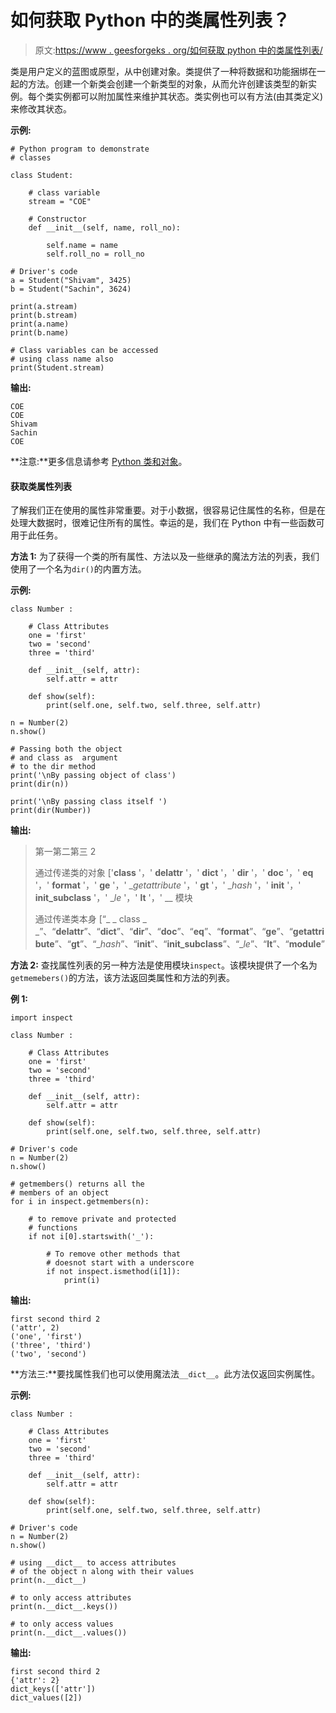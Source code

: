 # 如何获取 Python 中的类属性列表？

> 原文:[https://www . geesforgeks . org/如何获取 python 中的类属性列表/](https://www.geeksforgeeks.org/how-to-get-a-list-of-class-attributes-in-python/)

类是用户定义的蓝图或原型，从中创建对象。类提供了一种将数据和功能捆绑在一起的方法。创建一个新类会创建一个新类型的对象，从而允许创建该类型的新实例。每个类实例都可以附加属性来维护其状态。类实例也可以有方法(由其类定义)来修改其状态。

**示例:**

```
# Python program to demonstrate
# classes

class Student:

    # class variable
    stream = "COE"

    # Constructor
    def __init__(self, name, roll_no):

        self.name = name
        self.roll_no = roll_no

# Driver's code
a = Student("Shivam", 3425)
b = Student("Sachin", 3624)

print(a.stream)
print(b.stream)
print(a.name)
print(b.name)

# Class variables can be accessed
# using class name also 
print(Student.stream) 
```

**输出:**

```
COE
COE
Shivam
Sachin
COE

```

**注意:**更多信息请参考 [Python 类和对象](https://www.geeksforgeeks.org/python-classes-and-objects/)。

#### 获取类属性列表

了解我们正在使用的属性非常重要。对于小数据，很容易记住属性的名称，但是在处理大数据时，很难记住所有的属性。幸运的是，我们在 Python 中有一些函数可用于此任务。

**方法 1:** 为了获得一个类的所有属性、方法以及一些继承的魔法方法的列表，我们使用了一个名为`dir()`的内置方法。

**示例:**

```
class Number :

    # Class Attributes
    one = 'first'
    two = 'second'
    three = 'third'

    def __init__(self, attr):
        self.attr = attr

    def show(self): 
        print(self.one, self.two, self.three, self.attr)

n = Number(2)
n.show()

# Passing both the object 
# and class as  argument
# to the dir method
print('\nBy passing object of class')
print(dir(n))

print('\nBy passing class itself ')
print(dir(Number))
```

**输出:**

> 第一第二第三 2
> 
> 通过传递类的对象
> ['__class__ '，' __delattr__ '，' __dict__ '，' __dir__ '，' __doc__ '，' __eq__ '，' __format__ '，' __ge__ '，' __getattribute_ '，' __gt__ '，' __hash_ '，' __init__ '，' __init_subclass__ '，' __le_ '，' __lt__ '，' __ 模块
> 
> 通过传递类本身
> [“_ _ class _ _”、“__delattr__”、“__dict__”、“__dir__”、“__doc__”、“__eq__”、“__format__”、“__ge__”、“__getattribute__”、“__gt__”、“__hash_”、“__init__”、“__init_subclass__”、“__le_”、“__lt__”、“__module__”

**方法 2:** 查找属性列表的另一种方法是使用模块`inspect`。该模块提供了一个名为`getmemebers()`的方法，该方法返回类属性和方法的列表。

**例 1:**

```
import inspect

class Number :

    # Class Attributes
    one = 'first'
    two = 'second'
    three = 'third'

    def __init__(self, attr):
        self.attr = attr

    def show(self): 
        print(self.one, self.two, self.three, self.attr)

# Driver's code
n = Number(2)
n.show()

# getmembers() returns all the 
# members of an object 
for i in inspect.getmembers(n):

    # to remove private and protected
    # functions
    if not i[0].startswith('_'):

        # To remove other methods that
        # doesnot start with a underscore
        if not inspect.ismethod(i[1]): 
            print(i)
```

**输出:**

```
first second third 2
('attr', 2)
('one', 'first')
('three', 'third')
('two', 'second')

```

**方法三:**要找属性我们也可以使用魔法法`__dict__`。此方法仅返回实例属性。

**示例:**

```
class Number :

    # Class Attributes
    one = 'first'
    two = 'second'
    three = 'third'

    def __init__(self, attr):
        self.attr = attr

    def show(self): 
        print(self.one, self.two, self.three, self.attr)

# Driver's code
n = Number(2)
n.show()

# using __dict__ to access attributes
# of the object n along with their values
print(n.__dict__)

# to only access attributes
print(n.__dict__.keys())

# to only access values
print(n.__dict__.values())
```

**输出:**

```
first second third 2
{'attr': 2}
dict_keys(['attr'])
dict_values([2])

```